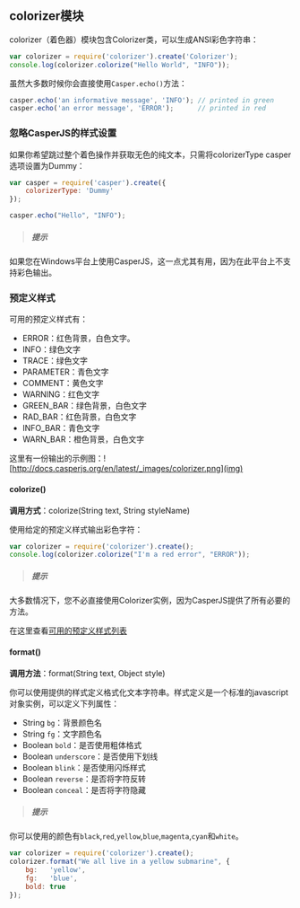 ## colorizer模块
colorizer（着色器）模块包含Colorizer类，可以生成ANSI彩色字符串：
```js
var colorizer = require('colorizer').create('Colorizer');
console.log(colorizer.colorize("Hello World", "INFO"));
```

虽然大多数时候你会直接使用`Casper.echo()`方法：
```js
casper.echo('an informative message', 'INFO'); // printed in green
casper.echo('an error message', 'ERROR');      // printed in red
```

### 忽略CasperJS的样式设置
如果你希望跳过整个着色操作并获取无色的纯文本，只需将colorizerType casper选项设置为Dummy：
```js
var casper = require('casper').create({
    colorizerType: 'Dummy'
});

casper.echo("Hello", "INFO");
```

> ##### 提示
如果您在Windows平台上使用CasperJS，这一点尤其有用，因为在此平台上不支持彩色输出。

### 预定义样式
可用的预定义样式有：
- ERROR：红色背景，白色文字。
- INFO：绿色文字
- TRACE：绿色文字
- PARAMETER：青色文字
- COMMENT：黄色文字
- WARNING：红色文字
- GREEN_BAR：绿色背景，白色文字
- RAD_BAR：红色背景，白色文字
- INFO_BAR：青色文字
- WARN_BAR：橙色背景，白色文字

这里有一份输出的示例图：![http://docs.casperjs.org/en/latest/_images/colorizer.png](img)

#### colorize()
**调用方式**：colorize(String text, String styleName)

使用给定的预定义样式输出彩色字符：
```js
var colorizer = require('colorizer').create();
console.log(colorizer.colorize("I'm a red error", "ERROR"));
```

> ##### 提示
大多数情况下，您不必直接使用Colorizer实例，因为CasperJS提供了所有必要的方法。

在这里查看[可用的预定义样式列表](http://docs.casperjs.org/en/latest/modules/colorizer.html#colorizer-styles)


#### format()
**调用方法**：format(String text, Object style)

你可以使用提供的样式定义格式化文本字符串。样式定义是一个标准的javascript对象实例，可以定义下列属性：

- String `bg`：背景颜色名
- String `fg`：文字颜色名
- Boolean `bold`：是否使用粗体格式
- Boolean `underscore`：是否使用下划线
- Boolean `blink`：是否使用闪烁样式
- Boolean `reverse`：是否将字符反转
- Boolean `conceal`：是否将字符隐藏

> ##### 提示
你可以使用的颜色有`black`,`red`,`yellow`,`blue`,`magenta`,`cyan`和`white`。
```js
var colorizer = require('colorizer').create();
colorizer.format("We all live in a yellow submarine", {
    bg:   'yellow',
    fg:   'blue',
    bold: true
});
```
